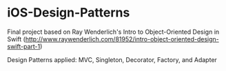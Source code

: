 # iOS-Design-Patterns

Final project based on Ray Wenderlich's Intro to Object-Oriented Design in Swift (http://www.raywenderlich.com/81952/intro-object-oriented-design-swift-part-1)

Design Patterns applied: MVC, Singleton, Decorator, Factory, and Adapter
